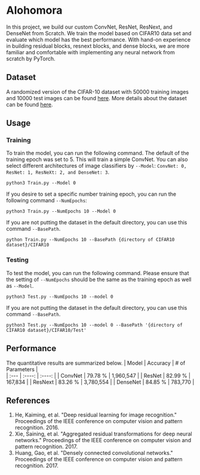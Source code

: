 # Alohomora
In this project, we build our custom ConvNet, ResNet, ResNext, and DenseNet from Scratch. We train the model based on CIFAR10 data set and evaluate which model has the best performance. With hand-on experience in building residual blocks, resnext blocks, and dense blocks, we are more familiar and comfortable with implementing any neural network from scratch by PyTorch.

## Dataset
A randomized version of the CIFAR-10 dataset with 50000 training images and 10000 test images can be found [here](https://drive.google.com/file/d/1CfbEif07iUgCDfJRCEuXPoRvqqoEbUI_/view?usp=drive_link). More details about the dataset can be found [here](http://www.cs.toronto.edu/~kriz/cifar.html).

## Usage 

### Training
To train the model, you can run the following command. The default of the training epoch was set to 5. This will train a simple ConvNet. You can also select different architectures of image classifiers by `--Model`: `ConvNet: 0, ResNet: 1, ResNeXt: 2, and DenseNet: 3`.
```
python3 Train.py --Model 0
```
If you desire to set a specific number training epoch, you can run the following command `--NumEpochs`:
```
python3 Train.py --NumEpochs 10 --Model 0
```
If you are not putting the dataset in the default directory, you can use this command `--BasePath`.
```
python Train.py --NumEpochs 10 --BasePath {directory of CIFAR10 dataset}/CIFAR10
```

### Testing
To test the model, you can run the following command. Please ensure that the setting of `--NumEpochs` should be the same as the training epoch as well as `--Model`.
```
python3 Test.py --NumEpochs 10 --model 0
```

If you are not putting the dataset in the default directory, you can use this command `--BasePath`.
```
python3 Test.py --NumEpochs 10 --model 0 --BasePath '{directory of CIFAR10 dataset}/CIFAR10/Test'
```
## Performance

The quantitative results are summarized below.
| Model       | Accuracy    | # of Parameters   |  
| :---        |    :----:       |     :----:     | 
| ConvNet   | 79.78 %   | 1,960,547 | 
| ResNet    | 82.99 %   | 167,834   | 
| ResNext   | 83.26 %   | 3,780,554 | 
| DenseNet  | 84.85 %   | 783,770   | 

## References
1. He, Kaiming, et al. "Deep residual learning for image recognition." Proceedings of the IEEE conference on computer vision and pattern recognition. 2016.
2. Xie, Saining, et al. "Aggregated residual transformations for deep neural networks." Proceedings of the IEEE conference on computer vision and pattern recognition. 2017.
3. Huang, Gao, et al. "Densely connected convolutional networks." Proceedings of the IEEE conference on computer vision and pattern recognition. 2017.
